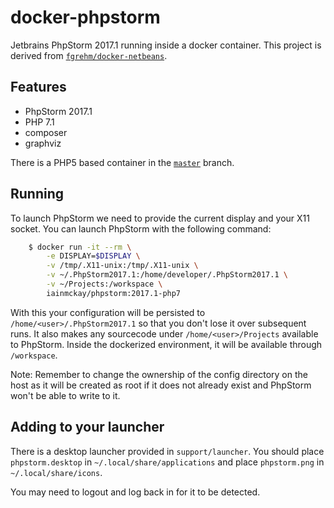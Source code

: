 # docker-phpstorm

Jetbrains PhpStorm 2017.1 running inside a docker container. This project is derived from [`fgrehm/docker-netbeans`](https://github.com/fgrehm/docker-netbeans).

## Features

* PhpStorm 2017.1
* PHP 7.1
* composer
* graphviz

There is a PHP5 based container in the [`master`](https://github.com/iainmckay/docker-phpstorm) branch.

## Running

To launch PhpStorm we need to provide the current display and your X11 socket. You can launch PhpStorm with the following command:

```sh
    $ docker run -it --rm \
        -e DISPLAY=$DISPLAY \
        -v /tmp/.X11-unix:/tmp/.X11-unix \
        -v ~/.PhpStorm2017.1:/home/developer/.PhpStorm2017.1 \
        -v ~/Projects:/workspace \
        iainmckay/phpstorm:2017.1-php7
```

With this your configuration will be persisted to `/home/<user>/.PhpStorm2017.1` so that you don't lose it over subsequent runs. It also makes any sourcecode under `/home/<user>/Projects` available to PhpStorm. Inside the dockerized environment, it will be available through `/workspace`.

Note: Remember to change the ownership of the config directory on the host as it will be created as root if it does not already exist and PhpStorm won't be able to write to it.

## Adding to your launcher

There is a desktop launcher provided in `support/launcher`. You should place `phpstorm.desktop` in `~/.local/share/applications` and place `phpstorm.png` in `~/.local/share/icons`.

You may need to logout and log back in for it to be detected.
